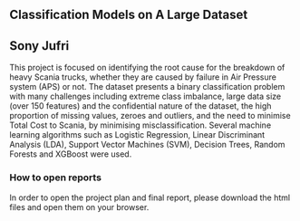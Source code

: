 ## Classification Models on A Large Dataset

## Sony Jufri
This project is focused on identifying the root cause for the breakdown of heavy Scania trucks, whether they are caused by failure in Air Pressure system (APS) or not. The dataset presents a binary classification problem with many challenges including extreme class imbalance, large data size (over 150 features) and the confidential nature of the dataset, the high proportion of missing values, zeroes and outliers, and the need to minimise Total Cost to Scania, by minimising misclassification. Several machine learning algorithms such as Logistic Regression, Linear Discriminant Analysis (LDA), Support Vector Machines (SVM), Decision Trees, Random Forests and XGBoost were used.

### How to open reports
In order to open the project plan and final report, please download the html files and open them on your browser.
